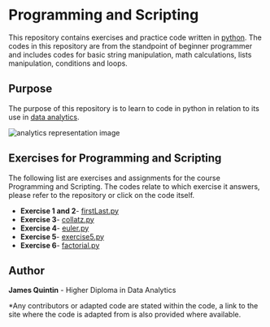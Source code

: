 # Programming and Scripting

This repository contains exercises and practice code written in [python](https://www.python.org/). The codes in this repository are
from the standpoint of beginner programmer and includes codes for basic string manipulation, math calculations, lists manipulation, 
conditions and loops. 



## Purpose
The purpose of this repository is to learn to code in python in relation to its use in [data analytics](https://en.wikipedia.org/wiki/Data_analysis). 


![analytics representation image](https://qph.ec.quoracdn.net/main-qimg-19e397f43a1a0dae02b26138806a6c2d.webp)


## Exercises for Programming and Scripting
The following list are exercises and assignments for the course Programming and Scripting. 
The codes relate to which exercise it answers, please refer to the repository or click on the code itself. 

* **Exercise 1 and 2**- [firstLast.py](https://github.com/NurseQ/Programming-and-Scripting/blob/master/firstLast.py)
* **Exercise 3**- [collatz.py](https://github.com/NurseQ/Programming-and-Scripting/blob/master/collatz.py)
* **Exercise 4**- [euler.py](https://github.com/NurseQ/Programming-and-Scripting/blob/master/euler.py)
* **Exercise 5**- [exercise5.py](https://github.com/NurseQ/Programming-and-Scripting/blob/master/exercise5.py)
* **Exercise 6**- [factorial.py](https://github.com/NurseQ/Programming-and-Scripting/blob/master/factorial.py)


## Author
**James Quintin** - Higher Diploma in Data Analytics

*Any contributors or adapted code are stated within the code, a link to the site where the code is adapted from is also provided where available. 
